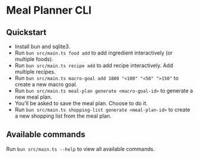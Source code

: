 # Meal Planner CLI

## Quickstart

- Install bun and sqlite3.
- Run `bun src/main.ts food add` to add ingredient interactively (or multiple foods).
- Run `bun src/main.ts recipe add` to add recipe interactively. Add multiple recipes.
- Run `bun src/main.ts macro-goal add 1800 "<100" "<50" ">150"` to create a new macro goal.
- Run `bun src/main.ts meal-plan generate <macro-goal-id>` to generate a new meal plan.
- You'll be asked to save the meal plan. Choose to do it.
- Run `bun src/main.ts shopping-list generate <meal-plan-id>` to create a new shopping list from the meal plan.

## Available commands

Run `bun src/main.ts --help` to view all available commands.
